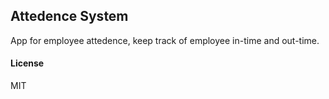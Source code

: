 ## Attedence System

App for employee attedence, keep track of employee in-time and out-time.

#### License

MIT